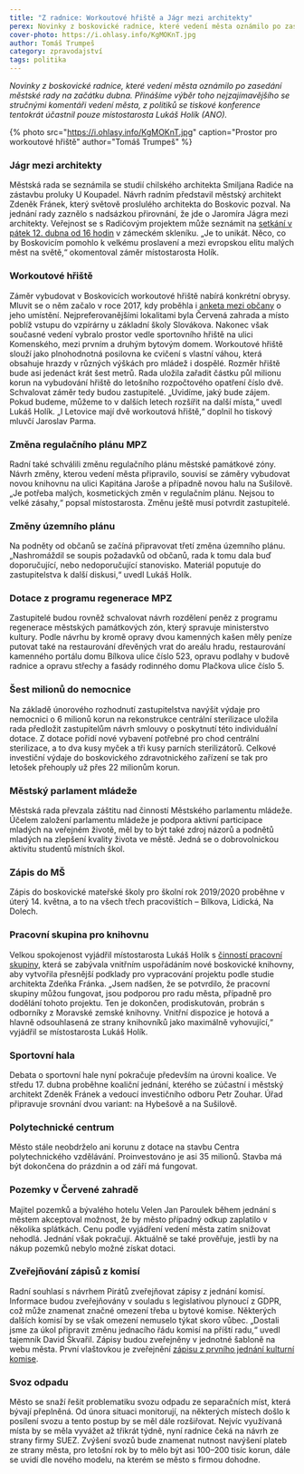 ```yaml
---
title: "Z radnice: Workoutové hřiště a Jágr mezi architekty"
perex: Novinky z boskovické radnice, které vedení města oznámilo po zasedání městské rady na začátku dubna. Přinášíme výběr toho nejzajímavějšího se stručnými komentáři vedení města.
cover-photo: https://i.ohlasy.info/KgMOKnT.jpg
author: Tomáš Trumpeš
category: zpravodajství
tags: politika
---
```


*Novinky z boskovické radnice, které vedení města oznámilo po zasedání městské rady na začátku dubna. Přinášíme výběr toho nejzajímavějšího se stručnými komentáři vedení města, z politiků se tiskové konference tentokrát účastnil pouze místostarosta Lukáš Holík (ANO).*

{% photo src="https://i.ohlasy.info/KgMOKnT.jpg" caption="Prostor pro workoutové hřiště" author="Tomáš Trumpeš" %}

### Jágr mezi architekty

Městská rada se seznámila se studií chilského architekta Smiljana Radiće na zástavbu proluky U Koupadel. Návrh radním představil městský architekt Zdeněk Fránek, který světově proslulého architekta do Boskovic pozval. Na jednání rady zaznělo s nadsázkou přirovnání, že jde o Jaromíra Jágra mezi architekty. Veřejnost se s Radićovým projektem může seznámit na [setkání v pátek 12. dubna od 16 hodin](https://www.facebook.com/events/1256258811206194/) v zámeckém skleníku. „Je to unikát. Něco, co by Boskovicím pomohlo k velkému proslavení a mezi evropskou elitu malých měst na světě,“ okomentoval záměr místostarosta Holík.

### Workoutové hřiště

Záměr vybudovat v Boskovicích workoutové hřiště nabírá konkrétní obrysy. Mluvit se o něm začalo v roce 2017, kdy proběhla i [anketa mezi občany](https://www.boskovice.cz/jak-dopadla-anketa/d-32238) o jeho umístění. Nejpreferovanějšími lokalitami byla Červená zahrada a místo poblíž vstupu do vzpírárny u základní školy Slovákova. Nakonec však současné vedení vybralo  prostor vedle sportovního hřiště na ulici Komenského, mezi prvním a druhým bytovým domem. Workoutové hřiště slouží jako plnohodnotná posilovna ke cvičení s vlastní váhou, která obsahuje hrazdy v různých výškách pro mládež i dospělé. Rozměr hřiště bude asi jedenáct krát šest metrů. Rada uložila zařadit částku půl milionu korun na vybudování hřiště do letošního rozpočtového opatření číslo dvě. Schvalovat záměr tedy budou zastupitelé. „Uvidíme, jaký bude zájem. Pokud budeme, můžeme to v dalších letech rozšířit na další místa,“ uvedl Lukáš Holík. „I Letovice mají dvě workoutová hřiště,“ doplnil ho tiskový mluvčí Jaroslav Parma.

### Změna regulačního plánu MPZ

Radní také schválili změnu regulačního plánu městské památkové zóny. Návrh změny, kterou vedení města připravilo, souvisí se záměry vybudovat novou knihovnu na ulici Kapitána Jaroše a případně novou halu na Sušilově. „Je potřeba malých, kosmetických změn v regulačním plánu. Nejsou to velké zásahy,“ popsal místostarosta. Změnu ještě musí potvrdit zastupitelé.

### Změny územního plánu

Na podněty od občanů se začíná připravovat třetí změna územního plánu. „Nashromáždil se soupis požadavků od občanů, rada k tomu dala buď doporučující, nebo nedoporučující stanovisko. Materiál poputuje do zastupitelstva k další diskusi,“ uvedl Lukáš Holík.

### Dotace z programu regenerace MPZ

Zastupitelé budou rovněž schvalovat návrh rozdělení peněz z programu regenerace městských památkových zón, který spravuje ministerstvo kultury. Podle návrhu by kromě opravy dvou kamenných kašen měly peníze putovat také na restaurování dřevěných vrat do areálu hradu, restaurování kamenného portálu domu Bílkova ulice číslo 523, opravu podlahy v budově radnice a opravu střechy a fasády rodinného domu Plačkova ulice číslo 5.

### Šest milionů do nemocnice

Na základě únorového rozhodnutí zastupitelstva navýšit výdaje pro nemocnici o 6 milionů korun na rekonstrukce centrální sterilizace uložila rada předložit zastupitelům návrh smlouvy o poskytnutí této individuální dotace. Z dotace pořídí nové vybavení potřebné pro chod centrální sterilizace, a to dva kusy myček a tři kusy parních sterilizátorů. Celkové investiční výdaje do boskovického zdravotnického zařízení se tak pro letošek přehouply už přes 22 milionům korun.

### Městský parlament mládeže

Městská rada převzala záštitu nad činností Městského parlamentu mládeže. Účelem založení parlamentu mládeže je podpora aktivní participace mladých na veřejném životě, měl by to být také zdroj názorů a podnětů mladých na zlepšení kvality života ve městě. Jedná se o dobrovolnickou aktivitu studentů místních škol.

### Zápis do MŠ

Zápis do boskovické mateřské školy pro školní rok 2019/2020 proběhne v úterý 14. května, a to na všech třech pracovištích – Bílkova, Lidická, Na Dolech.

### Pracovní skupina pro knihovnu

Velkou spokojenost vyjádřil místostarosta Lukáš Holík s [činností pracovní skupiny](https://forum.ohlasy.info/t/3-schuzka-pracovni-skupiny-pro-knihovnu/296), která se zabývala vnitřním uspořádáním nové boskovické knihovny, aby vytvořila přesnější podklady pro vypracování projektu podle studie architekta Zdeňka Fránka. „Jsem nadšen, že se potvrdilo, že pracovní skupiny můžou fungovat, jsou podporou pro radu města, případně pro dodělání tohoto projektu. Ten je dokončen, prodiskutován, probrán s odborníky z Moravské zemské knihovny. Vnitřní dispozice je hotová a hlavně odsouhlasená ze strany knihovníků jako maximálně vyhovující,“ vyjádřil se místostarosta Lukáš Holík.

### Sportovní hala

Debata o sportovní hale nyní pokračuje především na úrovni koalice. Ve středu 17. dubna proběhne koaliční jednání, kterého se zúčastní i městský architekt Zdeněk Fránek a vedoucí investičního odboru Petr Zouhar. Úřad připravuje srovnání dvou variant: na Hybešově a na Sušilově.

### Polytechnické centrum

Město stále neobdrželo ani korunu z dotace na stavbu Centra polytechnického vzdělávání. Proinvestováno je asi 35 milionů. Stavba má být dokončena do prázdnin a od září má fungovat.

### Pozemky v Červené zahradě

Majitel pozemků a bývalého hotelu Velen Jan Paroulek během jednání s městem akceptoval možnost, že by město případný odkup zaplatilo v několika splátkách. Cenu podle vyjádření vedení města zatím snižovat nehodlá. Jednání však pokračují. Aktuálně se také prověřuje, jestli by na nákup pozemků nebylo možné získat dotaci.

### Zveřejňování zápisů z komisí

Radní souhlasí s návrhem Pirátů zveřejňovat zápisy z jednání komisí. Informace budou zveřejňovány v souladu s legislativou plynoucí z GDPR, což může znamenat značné omezení třeba u bytové komise. Některých dalších komisí by se však omezení nemuselo týkat skoro vůbec. „Dostali jsme za úkol připravit změnu jednacího řádu komisí na příští radu,“ uvedl tajemník David Škvařil. Zápisy budou zveřejněny v jednotné šabloně na webu města. První vlaštovkou je zveřejnění [zápisu z prvního jednání kulturní komise](https://boskovice.cz/assets/File.ashx?id_org=832&id_dokumenty=35988).

### Svoz odpadu

Město se snaží řešit problematiku svozu odpadu ze separačních míst, která bývají přeplněná. Od února situaci monitorují, na některých místech došlo k posílení svozu a tento postup by se měl dále rozšiřovat. Nejvíc využívaná místa by se měla vyvážet až třikrát týdně, nyní radnice čeká na návrh ze strany firmy SUEZ. Zvýšení svozů bude znamenat nutnost navýšení plateb ze strany města, pro letošní rok by to mělo být asi 100–200 tisíc korun, dále se uvidí dle nového modelu, na kterém se město s firmou dohodne.

